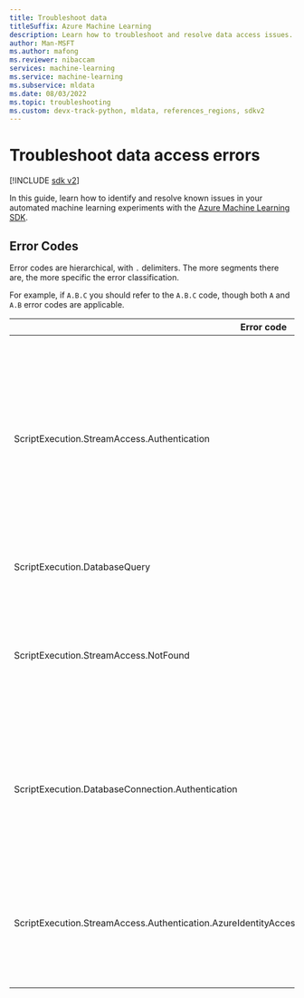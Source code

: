 ```yaml
---
title: Troubleshoot data
titleSuffix: Azure Machine Learning
description: Learn how to troubleshoot and resolve data access issues.
author: Man-MSFT
ms.author: mafong
ms.reviewer: nibaccam
services: machine-learning
ms.service: machine-learning
ms.subservice: mldata
ms.date: 08/03/2022
ms.topic: troubleshooting
ms.custom: devx-track-python, mldata, references_regions, sdkv2
---
```


# Troubleshoot data access errors

[!INCLUDE [sdk v2](../../includes/machine-learning-sdk-v2.md)]

In this guide, learn how to identify and resolve known issues in your automated machine learning experiments with the [Azure Machine Learning SDK](/python/api/overview/azure/ml/intro).

## Error Codes

Error codes are hierarchical, with `.` delimiters. The more segments there are, the more specific the error classification.

For example, if `A.B.C` you should refer to the `A.B.C` code, though both `A` and `A.B` error codes are applicable.

| Error code                                                                                                       | Explanation                                           | Resolution                                                                                                                                                                                                                                                                                                                   |
| ---------------------------------------------------------------------------------------------------------------- | ----------------------------------------------------- | ---------------------------------------------------------------------------------------------------------------------------------------------------------------------------------------------------------------------------------------------------------------------------------------------------------------------------- |
| ScriptExecution.StreamAccess.Authentication                                                                      | The method of authentication to storage failed.       | Check your access - if a credentialled datastore is involved, ensure that the credential is valid. If identity access is used (credential is not there or a direct URI is used), then ensure that the user or compute identity has sufficient access. This is usually in the form of Storage Blob Data Reader or above RBAC. |
| ScriptExecution.DatabaseQuery                                                                                    | The SQL query provided was invalid                    | Check that the SQL is valid. query                                                                                                                                                                                                                                                                                           |
| ScriptExecution.StreamAccess.NotFound                                                                            | The specified file or folder path does not exist.     | Check the provided path for typos or if using a datastore, that the right datastore is used (including the datastore's account & container). Note that this is not an authentication issue.                                                                                                                                  |
| ScriptExecution.DatabaseConnection.Authentication                                                                | The method of authentication to SQL failed.           | Check your access - if a credentialled datastore is used, that the service principal or username/password combination is valid. If identity access, check that the user or compute identity is given SQL access.                                                                                                             |
| ScriptExecution.StreamAccess.Authentication.AzureIdentityAccessTokenResolution.FirewallSettingsResolutionFailure | The firewall settings do not permit this data access. | Check that your logged in session is within compatible network settings with the storage account, and if Workspace MSI is used, that that has Reader access to the storage account.                                                                                                                                          |
